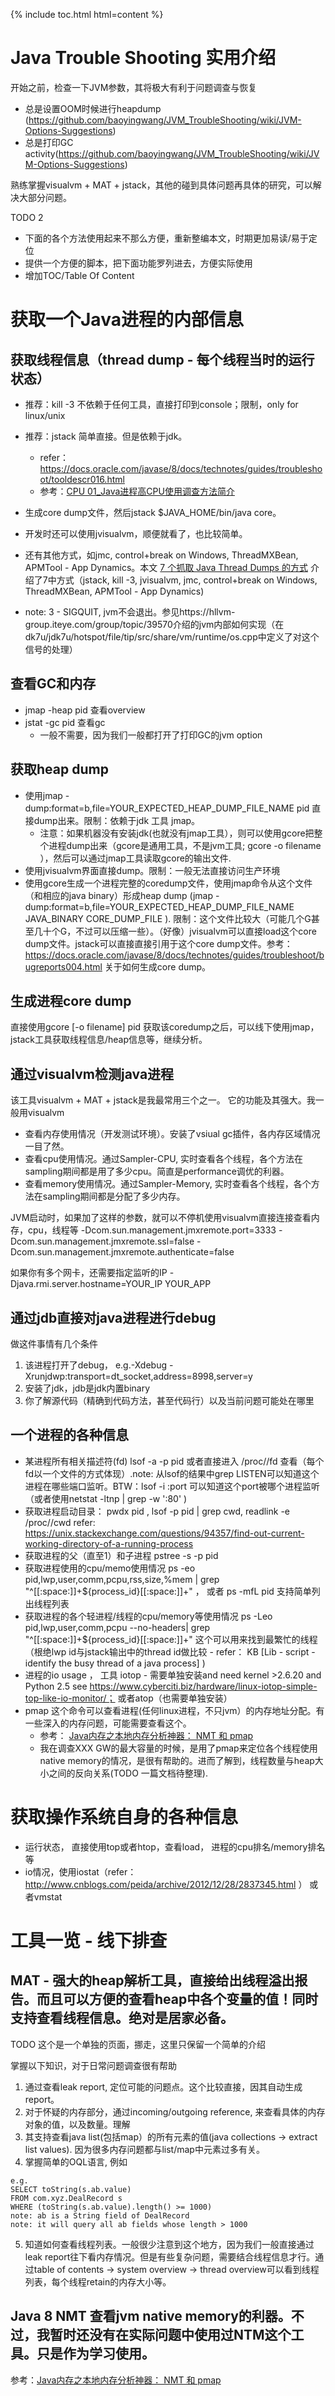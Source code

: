 {% include toc.html html=content %}

# Java Trouble Shooting 实用介绍

开始之前，检查一下JVM参数，其将极大有利于问题调查与恢复
* 总是设置OOM时候进行heapdump (https://github.com/baoyingwang/JVM_TroubleShooting/wiki/JVM-Options-Suggestions)
* 总是打印GC activity(https://github.com/baoyingwang/JVM_TroubleShooting/wiki/JVM-Options-Suggestions)

熟练掌握visualvm + MAT + jstack，其他的碰到具体问题再具体的研究，可以解决大部分问题。

TODO 2
* 下面的各个方法使用起来不那么方便，重新整编本文，时期更加易读/易于定位
* 提供一个方便的脚本，把下面功能罗列进去，方便实际使用
* 增加TOC/Table Of Content

# 获取一个Java进程的内部信息

## 获取线程信息（thread dump - 每个线程当时的运行状态）
- 推荐：kill -3 <pid> 不依赖于任何工具，直接打印到console；限制，only for linux/unix 
- 推荐：jstack <pid> 简单直接。但是依赖于jdk。
  - refer： https://docs.oracle.com/javase/8/docs/technotes/guides/troubleshoot/tooldescr016.html
  - 参考：[CPU 01_Java进程高CPU使用调查方法简介](https://github.com/baoyingwang/JVM_TroubleShooting/wiki/CPU---01_Java%E8%BF%9B%E7%A8%8B%E9%AB%98CPU%E4%BD%BF%E7%94%A8%E8%B0%83%E6%9F%A5%E6%96%B9%E6%B3%95%E7%AE%80%E4%BB%8B)
- 生成core dump文件，然后jstack $JAVA_HOME/bin/java core。
- 开发时还可以使用jvisualvm，顺便就看了，也比较简单。
- 还有其他方式，如jmc, control+break on Windows, ThreadMXBean, APMTool - App Dynamics。本文 [7 个抓取 Java Thread Dumps 的方式](https://my.oschina.net/dabird/blog/691692) 介绍了7中方式（jstack, kill -3, jvisualvm, jmc, control+break on Windows, ThreadMXBean, APMTool - App Dynamics)

- note: 3 - SIGQUIT, jvm不会退出。参见https://hllvm-group.iteye.com/group/topic/39570介绍的jvm内部如何实现（在dk7u/jdk7u/hotspot/file/tip/src/share/vm/runtime/os.cpp中定义了对这个信号的处理）

## 查看GC和内存
- jmap -heap pid 查看overview 
- jstat -gc pid 查看gc
  - 一般不需要，因为我们一般都打开了打印GC的jvm option 

## 获取heap dump
- 使用jmap -dump:format=b,file=YOUR_EXPECTED_HEAP_DUMP_FILE_NAME pid  直接dump出来。限制：依赖于jdk 工具 jmap。
  - 注意：如果机器没有安装jdk(也就没有jmap工具），则可以使用gcore把整个进程dump出来（gcore是通用工具，不是jvm工具; gcore -o filename <pid>），然后可以通过jmap工具读取gcore的输出文件.
- 使用jvisualvm界面直接dump。限制：一般无法直接访问生产环境
- 使用gcore生成一个进程完整的coredump文件，使用jmap命令从这个文件（和相应的java binary）形成heap dump (jmap -dump:format=b,file=YOUR_EXPECTED_HEAP_DUMP_FILE_NAME JAVA_BINARY CORE_DUMP_FILE ).  限制：这个文件比较大（可能几个G甚至几十个G，不过可以压缩一些）。（好像）jvisualvm可以直接load这个core dump文件。jstack可以直接直接引用于这个core dump文件。参考：https://docs.oracle.com/javase/8/docs/technotes/guides/troubleshoot/bugreports004.html 关于如何生成core dump。

## 生成进程core dump
直接使用gcore [-o filename] pid  获取该coredump之后，可以线下使用jmap，jstack工具获取线程信息/heap信息等，继续分析。

## 通过visualvm检测java进程
该工具visualvm + MAT + jstack是我最常用三个之一。 它的功能及其强大。我一般用visualvm
* 查看内存使用情况（开发测试环境）。安装了vsiual gc插件，各内存区域情况一目了然。
* 查看cpu使用情况。通过Sampler-CPU, 实时查看各个线程，各个方法在sampling期间都是用了多少cpu。简直是performance调优的利器。
* 查看memory使用情况。通过Sampler-Memory, 实时查看各个线程，各个方法在sampling期间都是分配了多少内存。


JVM启动时，如果加了这样的参数，就可以不停机使用visualvm直接连接查看内存，cpu，线程等
-Dcom.sun.management.jmxremote.port=3333  -Dcom.sun.management.jmxremote.ssl=false  -Dcom.sun.management.jmxremote.authenticate=false

如果你有多个网卡，还需要指定监听的IP -Djava.rmi.server.hostname=YOUR_IP YOUR_APP

## 通过jdb直接对java进程进行debug
做这件事情有几个条件
1. 该进程打开了debug， e.g.-Xdebug -Xrunjdwp:transport=dt_socket,address=8998,server=y 
2. 安装了jdk，jdb是jdk内置binary
3. 你了解源代码（精确到代码方法，甚至代码行）以及当前问题可能处在哪里


## 一个进程的各种信息
- 某进程所有相关描述符(fd) lsof -a -p pid 或者直接进入 /proc/<pid>/fd 查看（每个fd以一个文件的方式体现）.note: 从lsof的结果中grep LISTEN可以知道这个进程在哪些端口监听。BTW：lsof -i :port 可以知道这个port被哪个进程监听（或者使用netstat -ltnp | grep -w ':80' )
- 获取进程启动目录： pwdx pid , lsof -p pid | grep cwd, readlink -e /proc/<PID>/cwd refer: https://unix.stackexchange.com/questions/94357/find-out-current-working-directory-of-a-running-process
- 获取进程的父（直至1）和子进程 pstree -s -p pid
- 获取进程使用的cpu/memo使用情况 ps -eo pid,lwp,user,comm,pcpu,rss,size,%mem | grep "^[[:space:]]\+${process_id}[[:space:]]\+" ， 或者 ps -mfL pid 支持简单列出线程列表
- 获取进程的各个轻进程/线程的cpu/memory等使用情况 ps -Leo pid,lwp,user,comm,pcpu --no-headers| grep "^[[:space:]]\+${process_id}[[:space:]]\+" 这个可以用来找到最繁忙的线程（根绝lwp id与jstack输出中的thread id做比较 - refer： KB [Lib - script - identify the busy thread of a java process] )
- 进程的io usage ， 工具 iotop - 需要单独安装and need kernel >2.6.20 and Python 2.5 see https://www.cyberciti.biz/hardware/linux-iotop-simple-top-like-io-monitor/； 或者atop（也需要单独安装）
- pmap 这个命令可以查看进程(任何linux进程，不只jvm）的内存地址分配。有一些深入的内存问题，可能需要查看这个。
  - 参考： [Java内存之本地内存分析神器： NMT 和 pmap](http://blog.csdn.net/jicahoo/article/details/50933469) 
  - 我在调查XXX GW的最大容量的时候，是用了pmap来定位各个线程使用native memory的情况，是很有帮助的。进而了解到，线程数量与heap大小之间的反向关系(TODO 一篇文档待整理). 



# 获取操作系统自身的各种信息
- 运行状态， 直接使用top或者htop，查看load， 进程的cpu排名/memory排名等
- io情况，使用iostat（refer： http://www.cnblogs.com/peida/archive/2012/12/28/2837345.html ） 或者vmstat 


# 工具一览 - 线下排查

## MAT - 强大的heap解析工具，直接给出线程溢出报告。而且可以方便的查看heap中各个变量的值！同时支持查看线程信息。绝对是居家必备。
TODO 这个是一个单独的页面，挪走，这里只保留一个简单的介绍

掌握以下知识，对于日常问题调查很有帮助
1. 通过查看leak report, 定位可能的问题点。这个比较直接，因其自动生成report。
2. 对于怀疑的内存部分，通过incoming/outgoing reference, 来查看具体的内存对象的值，以及数量。理解
3. 其支持查看java list(包括map）的所有元素的值(java collections -> extract list values). 因为很多内存问题都与list/map中元素过多有关。
4. 掌握简单的OQL语言, 例如
```
e.g.
SELECT toString(s.ab.value) 
FROM com.xyz.DealRecord s 
WHERE (toString(s.ab.value).length() >= 1000)  
note: ab is a String field of DealRecord
note: it will query all ab fields whose length > 1000
```
5. 知道如何查看线程列表。一般很少注意到这个地方，因为我们一般直接通过leak report往下看内存情况。但是有些复杂问题，需要结合线程信息才行。通过table of contents -> system overview -> thread overview可以看到线程列表，每个线程retain的内存大小等。

## Java 8 NMT 查看jvm native memory的利器。不过，我暂时还没有在实际问题中使用过NTM这个工具。只是作为学习使用。
参考：[Java内存之本地内存分析神器： NMT 和 pmap](http://blog.csdn.net/jicahoo/article/details/50933469) 

